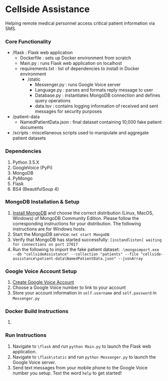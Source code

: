 # Cellside Assistance
Helping remote medical personnel access critical patient information via SMS.

### Core Functionality
- /flask : Flask web application
  - Dockerfile : sets up Docker environment from scratch
  - Main.py : runs Flask web application on localhost
  - requirements.txt : list of dependencies to install in Docker environment
      - /static
        - Messenger.py : runs Google Voice server
        - Language.py : parses and formats reply message to user
        - Database.py : instantiates MongoDB connection and defines query operations
        - data.tsv : contains logging information of received and sent messages for security purposes
-  /patient-data
    - NamedPatientData.json : final dataset containing 10,000 fake patient documents
- /scripts : miscellaneous scripts used to manipulate and aggregate patient datasets

###  Dependencies
1. Python 3.5.X
2. GoogleVoice (PyPi) 
3. MongoDB
4. PyMongo
5. Flask
6. BS4 (BeautifulSoup 4)

### MongoDB Installation & Setup
1. [Install MongoDB](https://docs.mongodb.com/manual/administration/install-community) and choose the correct distribution (Linux, MacOS, Windows) of MongoDB Community Edition. Please follow the corresponding instructions for your distribution. The following instructions are for Windows hosts. 
2. Start the MongoDB service: ```net start MongoDB```
3. Verify that MongoDB has started successfully: ```[initandlisten] waiting for connections on port 27017```
4. Run the following to import the fake patient dataset: ```.\mongoimport.exe --db "cellsideAssistance" --collection "patients" --file "cellside-assistance\patient-data\NamedPatientData.json" --jsonArray```

### Google Voice Account Setup
1. [Create Google Voice Account](https://voice.google.com)
2. Choose a Google Voice number to link to your account
3. Store your account information in ```self.username``` and ```self.password``` in ```Messenger.py```

### Docker Build Instructions
1. 

### Run Instructions
1. Navigate to ```\flask``` and run ```python Main.py``` to launch the Flask web application.
2. Navigate to ```\flask\static``` and run ```python Messenger.py``` to launch the Google Voice server.
3. Send text messages from your mobile phone to the Google Voice number you setup. Text the word ```help``` to get started!